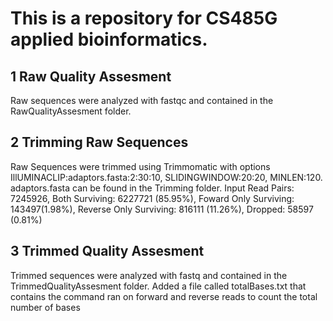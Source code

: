 # This is a repository for CS485G applied bioinformatics. 

## 1 Raw Quality Assesment
Raw sequences were analyzed with fastqc and contained in the RawQualityAssesment folder.

## 2 Trimming Raw Sequences
Raw Sequences were trimmed using Trimmomatic with options IllUMINACLIP:adaptors.fasta:2:30:10, SLIDINGWINDOW:20:20, MINLEN:120.
adaptors.fasta can be found in the Trimming folder.
Input Read Pairs: 7245926, Both Surviving: 6227721 (85.95%), Foward Only Surviving: 143497(1.98%), Reverse Only Surviving: 816111 (11.26%), Dropped: 58597 (0.81%)

## 3 Trimmed Quality Assesment
Trimmed sequences were analyzed with fastq and contained in the TrimmedQualityAssesment folder.
Added a file called totalBases.txt that contains the command ran on forward and reverse reads to count the 
total number of bases
